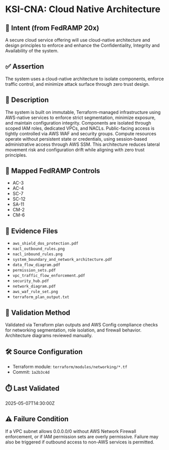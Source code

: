 # KSI-CNA: Cloud Native Architecture

## 🎯 Intent (from FedRAMP 20x)
A secure cloud service offering will use cloud-native architecture and design principles to enforce and enhance the Confidentiality, Integrity and Availability of the system.

## ✅ Assertion
The system uses a cloud-native architecture to isolate components, enforce traffic control, and minimize attack surface through zero trust design.

## 📘 Description
The system is built on immutable, Terraform-managed infrastructure using AWS-native services to enforce strict segmentation, minimize exposure, and maintain configuration integrity. Components are isolated through scoped IAM roles, dedicated VPCs, and NACLs. Public-facing access is tightly controlled via AWS WAF and security groups. Compute resources operate without persistent state or credentials, using session-based administrative access through AWS SSM. This architecture reduces lateral movement risk and configuration drift while aligning with zero trust principles.

## 🔐 Mapped FedRAMP Controls
- AC-3
- AC-4
- SC-7
- SC-12
- SA-11
- CM-2
- CM-6

## 📂 Evidence Files
- `aws_shield_dos_protection.pdf`
- `nacl_outbound_rules.png`
- `nacl_inbound_rules.png`
- `system_boundary_and_network_architecture.pdf`
- `data_flow_diagram.pdf`
- `permission_sets.pdf`
- `vpc_traffic_flow_enforcement.pdf`
- `security_hub.pdf`
- `network_diagram.pdf`
- `aws_waf_rule_set.png`
- `terraform_plan_output.txt`

## 🧪 Validation Method
Validated via Terraform plan outputs and AWS Config compliance checks for networking segmentation, role isolation, and firewall behavior. Architecture diagrams reviewed manually.

## 🛠️ Source Configuration
- Terraform module: `terraform/modules/networking/*.tf`
- Commit: `1a2b3c4d`

## ⏱️ Last Validated
2025-05-07T14:30:00Z

## ⚠️ Failure Condition
If a VPC subnet allows 0.0.0.0/0 without AWS Network Firewall enforcement, or if IAM permission sets are overly permissive. Failure may also be triggered if outbound access to non-AWS services is permitted.

